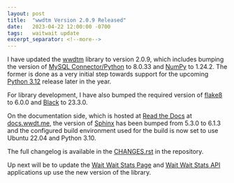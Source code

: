 ```yaml
---
layout: post
title:  "wwdtm Version 2.0.9 Released"
date:   2023-04-22 12:00:00 -0700
tags:   waitwait update
excerpt_separator: <!--more-->
---
```


I have updated the [wwdtm](https://pypi.org/projects/wwdtm/) library to version 2.0.9, which includes bumping the version of [MySQL Connector/Python](https://dev.mysql.com/doc/connector-python/en/) to 8.0.33 and [NumPy](https://numpy.org) to 1.24.2. The former is done as a very initial step towards support for the upcoming [Python 3.12](https://docs.python.org/3.12/whatsnew/3.12.html) release later in the year.

For library development, I have also bumped the required version of [flake8](https://flake8.pycqa.org/) to 6.0.0 and [Black](https://black.readthedocs.io/en/stable/) to 23.3.0.

On the documentation side, which is hosted at [Read the Docs](https://readthedocs.org) at [docs.wwdt.me](https://docs.wwdt.me), the version of [Sphinx](https://www.sphinx-doc.org/en/master/) has been bumped from 5.3.0 to 6.1.3 and the configured build environment used for the build is now set to use Ubuntu 22.04 and Python 3.10.

The full changelog is available in the [CHANGES.rst](https://github.com/questionlp/wwdtm/blob/main/CHANGES.rst) in the repository.

Up next will be to update the [Wait Wait Stats Page](https://stats.wwdt.me/) and [Wait Wait Stats API](https://api.wwdt.me/) applications up use the new version of the library.
